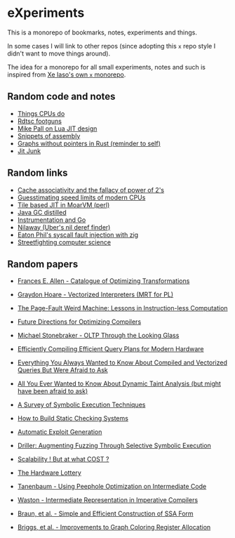 # eXperiments

This is a monorepo of bookmarks, notes, experiments and things.

In some cases I will link to other repos (since adopting this `x`
repo style I didn't want to move things around).

The idea for a monorepo for all small experiments, notes and such
is inspired from [Xe Iaso's own `x` monorepo](https://github.com/Xe/x).

## Random code and notes

- [Things CPUs do](https://gist.github.com/jmpnz/ca2129d4d668f7e739a242884e04be23)
- [Rdtsc footguns](https://gist.github.com/jmpnz/a945d3581b97f134787b4d29cf617eb9)
- [Mike Pall on Lua JIT design](https://gist.github.com/jmpnz/fb8a1f2c9c0e70b4d2b0cc6cb5ddec25)
- [Snippets of assembly](https://github.com/jmpnz/snippets_of_asm)
- [Graphs without pointers in Rust (reminder to self)](https://github.com/jmpnz/flat_graphs)
- [Jit Junk](https://github.com/jmpnz/jit-explorations)

## Random links

- [Cache associativity and the fallacy of power of 2's](https://en.algorithmica.org/hpc/cpu-cache/associativity/)
- [Guesstimating speed limits of modern CPUs](https://travisdowns.github.io/blog/2019/06/11/speed-limits.html#ooo-table)
- [Tile based JIT in MoarVM (perl)](https://github.com/MoarVM/MoarVM/blob/fde6796f893c37ea52192efb07759367f6ce52cc/docs/jit/tiles.md)
- [Java GC distilled](https://mechanical-sympathy.blogspot.com/2013/07/java-garbage-collection-distilled.html)
- [Instrumentation and Go](https://wat.io/posts/instrumentation-and-go/)
- [Nilaway (Uber's nil deref finder)](https://wat.io/posts/instrumentation-and-go/)
- [Eaton Phil's syscall fault injection with zig](https://notes.eatonphil.com/2023-10-01-intercepting-and-modifying-linux-system-calls-with-ptrace.html)
- [Streetfighting computer science](https://nick-black.com/dankwiki/index.php/Book_list_for_streetfighting_computer_scientists)

## Random papers

- [Frances E. Allen - Catalogue of Optimizing
  Transformations](https://www.clear.rice.edu/comp512/Lectures/Papers/1971-allen-catalog.pdf)

- [Graydon Hoare - Vectorized Interpreters (MRT for PL)](http://venge.net/graydon/talks/)

- [The Page-Fault Weird Machine: Lessons in Instruction-less
  Computation](https://www.usenix.org/conference/woot13/workshop-program/presentation/bangert)

- [Future Directions for Optimizing Compilers](https://arxiv.org/abs/1809.02161)

- [Michael Stonebraker - OLTP Through the Looking
  Glass](http://nms.csail.mit.edu/~stavros/pubs/OLTP_sigmod08.pdf)

- [Efficiently Compiling Efficient Query Plans for Modern
  Hardware](https://15721.courses.cs.cmu.edu/spring2023/papers/09-compilation/p539-neumann.pdf)

- [Everything You Always Wanted to Know About Compiled and Vectorized Queries
    But Were Afraid to Ask](http://www.vldb.org/pvldb/vol11/p2209-kersten.pdf)

- [All You Ever Wanted to Know About Dynamic Taint Analysis (but might have
    been afraid to ask)](https://users.ece.cmu.edu/~aavgerin/papers/Oakland10.pdf)

- [A Survey of Symbolic Execution Techniques](https://arxiv.org/pdf/1610.00502.pdf)

- [How to Build Static Checking
  Systems](https://cseweb.ucsd.edu/~dstefan/cse227-spring19/papers/uchex.pdf)
- [Automatic Exploit Generation](https://cseweb.ucsd.edu/~dstefan/cse227-spring19/papers/aeg.pdf)

- [Driller: Augmenting Fuzzing Through Selective Symbolic Execution](https://cseweb.ucsd.edu/~dstefan/cse227-fall18/papers/driller.pdf)

- [Scalability ! But at what COST
  ?](http://www.frankmcsherry.org/graph/scalability/cost/2015/01/15/COST.html)

- [The Hardware Lottery](https://hardwarelottery.github.io/)

- [Tanenbaum - Using Peephole Optimization on Intermediate Code](https://dl.acm.org/doi/10.1145/357153.357155)

- [Waston - Intermediate Representation in Imperative
  Compilers](https://dl.acm.org/doi/10.1145/2480741.2480743)

- [Braun, et al. - Simple and Efficient Construction of SSA
  Form](https://pp.info.uni-karlsruhe.de/uploads/publikationen/braun13cc.pdf)

- [Briggs, et al. - Improvements to Graph Coloring Register
  Allocation](https://dl.acm.org/doi/abs/10.1145/177492.177575)
